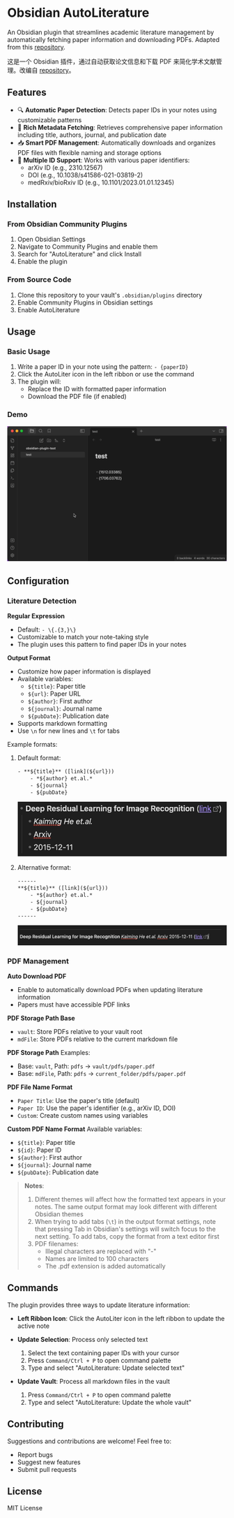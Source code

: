 # Obsidian AutoLiterature

An Obsidian plugin that streamlines academic literature management by automatically fetching paper information and downloading PDFs. Adapted from this [repository](https://github.com/wilmerwang/autoLiterature).

这是一个 Obsidian 插件，通过自动获取论文信息和下载 PDF 来简化学术文献管理。改编自 [repository](https://github.com/wilmerwang/autoLiterature)。

## Features

- 🔍 **Automatic Paper Detection**: Detects paper IDs in your notes using customizable patterns
- 📝 **Rich Metadata Fetching**: Retrieves comprehensive paper information including title, authors, journal, and publication date
- 📥 **Smart PDF Management**: Automatically downloads and organizes PDF files with flexible naming and storage options
- 🎯 **Multiple ID Support**: Works with various paper identifiers:
  - arXiv ID (e.g., 2310.12567)
  - DOI (e.g., 10.1038/s41586-021-03819-2)
  - medRxiv/bioRxiv ID (e.g., 10.1101/2023.01.01.12345)

## Installation

### From Obsidian Community Plugins
1. Open Obsidian Settings
2. Navigate to Community Plugins and enable them
3. Search for "AutoLiterature" and click Install
4. Enable the plugin

### From Source Code
1. Clone this repository to your vault's `.obsidian/plugins` directory
2. Enable Community Plugins in Obsidian settings
3. Enable AutoLiterature

## Usage

### Basic Usage
1. Write a paper ID in your note using the pattern: `- {paperID}`
2. Click the AutoLiter icon in the left ribbon or use the command
3. The plugin will:
   - Replace the ID with formatted paper information
   - Download the PDF file (if enabled)

### Demo
![Plugin Demo](./imgs/screenshot.gif)

## Configuration

### Literature Detection

**Regular Expression**
- Default: `- \{.{3,}\}`
- Customizable to match your note-taking style
- The plugin uses this pattern to find paper IDs in your notes

**Output Format**
- Customize how paper information is displayed
- Available variables:
  - `${title}`: Paper title
  - `${url}`: Paper URL
  - `${author}`: First author
  - `${journal}`: Journal name
  - `${pubDate}`: Publication date
- Supports markdown formatting
- Use `\n` for new lines and `\t` for tabs

Example formats:
1. Default format:
   ```
   - **${title}** ([link](${url}))
       - *${author} et.al.*
       - ${journal}
       - ${pubDate}
   ```
   ![Format Example 1](./imgs/format_example1.jpg)

2. Alternative format:
   ```
   ------
   **${title}** ([link](${url}))
       - *${author} et.al.*
       - ${journal}
       - ${pubDate}
   ------
   ```
   ![Format Example 2](./imgs/format_example2.jpg)

### PDF Management

**Auto Download PDF**
- Enable to automatically download PDFs when updating literature information
- Papers must have accessible PDF links

**PDF Storage Path Base**
- `vault`: Store PDFs relative to your vault root
- `mdFile`: Store PDFs relative to the current markdown file

**PDF Storage Path**
Examples:
- Base: `vault`, Path: `pdfs` → `vault/pdfs/paper.pdf`
- Base: `mdFile`, Path: `pdfs` → `current_folder/pdfs/paper.pdf`

**PDF File Name Format**
- `Paper Title`: Use the paper's title (default)
- `Paper ID`: Use the paper's identifier (e.g., arXiv ID, DOI)
- `Custom`: Create custom names using variables

**Custom PDF Name Format**
Available variables:
- `${title}`: Paper title
- `${id}`: Paper ID
- `${author}`: First author
- `${journal}`: Journal name
- `${pubDate}`: Publication date

> **Notes**: 
> 1. Different themes will affect how the formatted text appears in your notes. The same output format may look different with different Obsidian themes
> 2. When trying to add tabs (`\t`) in the output format settings, note that pressing Tab in Obsidian's settings will switch focus to the next setting. To add tabs, copy the format from a text editor first
> 3. PDF filenames:
>    - Illegal characters are replaced with "-"
>    - Names are limited to 100 characters
>    - The .pdf extension is added automatically

## Commands

The plugin provides three ways to update literature information:

- **Left Ribbon Icon**: Click the AutoLiter icon in the left ribbon to update the active note

- **Update Selection**: Process only selected text
  1. Select the text containing paper IDs with your cursor
  2. Press `Command/Ctrl + P` to open command palette
  3. Type and select "AutoLiterature: Update selected text"

- **Update Vault**: Process all markdown files in the vault
  1. Press `Command/Ctrl + P` to open command palette
  2. Type and select "AutoLiterature: Update the whole vault"

## Contributing

Suggestions and contributions are welcome! Feel free to:
- Report bugs
- Suggest new features
- Submit pull requests

## License

MIT License